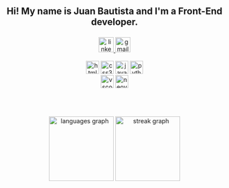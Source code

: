 <h2 align="center">Hi! My name is Juan Bautista and I'm a Front-End developer.</h2>

###

<div align="center">
  <a href="https://www.linkedin.com/in/juanbautistazunino/" target="_blank">
    <img src="https://img.shields.io/static/v1?message=LinkedIn&logo=linkedin&label=&color=0077B5&logoColor=white&labelColor=&style=for-the-badge" height="35" alt="linkedin logo"  />
  </a>
  <a href="mailto:zuninojuanbautista@gmail.com" target="_blank">
    <img src="https://img.shields.io/static/v1?message=Gmail&logo=gmail&label=&color=D14836&logoColor=white&labelColor=&style=for-the-badge" height="35" alt="gmail logo"  />
  </a>
</div>

<br clear="both">

<div align="center">
  <img src="https://skillicons.dev/icons?i=html" height="30" alt="html5 logo"  />

  <img src="https://skillicons.dev/icons?i=css" height="30" alt="css3 logo"  />

  <img src="https://skillicons.dev/icons?i=js" height="30" alt="javascript logo"  />

  <img src="https://skillicons.dev/icons?i=py" height="30" alt="python logo"  />
</div>

<div align="center">
  <img src="https://skillicons.dev/icons?i=vscode" height="30" alt="vscode logo"  />
  <img src="https://skillicons.dev/icons?i=neovim" height="30" alt="neovim logo"  />
</div>

###

<br clear="both">

###

<div align="center">
  <img src="https://github-readme-stats.vercel.app/api/top-langs?username=j-zunino&locale=en&hide_title=false&layout=compact&card_width=320&langs_count=5&theme=github_dark&hide_border=true&order=2&hide=c,lua" height="150" alt="languages graph"  />
  <img src="https://streak-stats.demolab.com?user=j-zunino&locale=en&mode=weekly&theme=github_dark&hide_border=true&border_radius=5&order=3" height="150" alt="streak graph"  />
</div>

###
